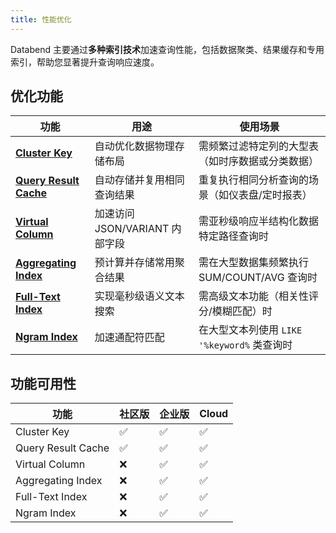 ```yaml
---
title: 性能优化
---
```


Databend 主要通过**多种索引技术**加速查询性能，包括数据聚类、结果缓存和专用索引，帮助您显著提升查询响应速度。

## 优化功能

| 功能 | 用途 | 使用场景 |
|---------|---------|------------|
| [**Cluster Key**](00-cluster-key.md) | 自动优化数据物理存储布局 | 需频繁过滤特定列的大型表（如时序数据或分类数据） |
| [**Query Result Cache**](query-result-cache.md) | 自动存储并复用相同查询结果 | 重复执行相同分析查询的场景（如仪表盘/定时报表） |
| [**Virtual Column**](01-virtual-column.md) | 加速访问 JSON/VARIANT 内部字段 | 需亚秒级响应半结构化数据特定路径查询时 |
| [**Aggregating Index**](02-aggregating-index.md) | 预计算并存储常用聚合结果 | 需在大型数据集频繁执行 SUM/COUNT/AVG 查询时 |
| [**Full-Text Index**](03-fulltext-index.md) | 实现毫秒级语义文本搜索 | 需高级文本功能（相关性评分/模糊匹配）时 |
| [**Ngram Index**](ngram-index.md) | 加速通配符匹配 | 在大型文本列使用 `LIKE '%keyword%` 类查询时 |

## 功能可用性

| 功能 | 社区版 | 企业版 | Cloud |
|---------|-----------|------------|-------|
| Cluster Key | ✅ | ✅ | ✅ |
| Query Result Cache | ✅ | ✅ | ✅ |
| Virtual Column | ❌ | ✅ | ✅ |
| Aggregating Index | ❌ | ✅ | ✅ |
| Full-Text Index | ❌ | ✅ | ✅ |
| Ngram Index | ❌ | ✅ | ✅ |
